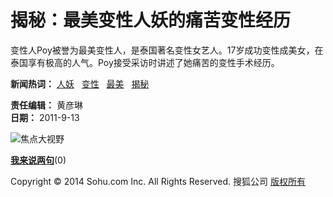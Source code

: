 # 揭秘：最美变性人妖的痛苦变性经历

变性人Poy被誉为最美变性人，是泰国著名变性女艺人。17岁成功变性成美女，在泰国享有极高的人气。Poy接受采访时讲述了她痛苦的变性手术经历。

**新闻热词：** [人妖](http://pics.focus.cn/tag-21943-912496.shtml)   [变性](http://pics.focus.cn/tag-16291-912496.shtml)   [最美](http://pics.focus.cn/tag-18347-912496.shtml)   [揭秘](http://pics.focus.cn/tag-18173-912496.shtml)

**责任编辑：** 黄彦琳  
**日期：** 2011-9-13

![焦点大视野](http://images.sohu.com/ccc.gif)

[**我来说两句**](http://comment2.news.sohu.com/n9000289996.html)(0)

Copyright © 2014 Sohu.com Inc. All Rights Reserved. 搜狐公司 [版权所有](http://corp.sohu.com/s2007/copyright/)
<!-- tcd_original_link http://pic.sh.sohu.com/group-289996.shtml -->
